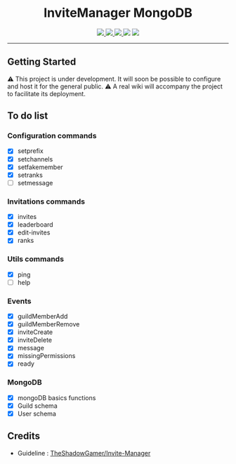 <h1 align="center">InviteManager MongoDB</h1>

<p align="center">
    <a href="LICENSE">
    <a href="LICENSE" alt="EZ">
        <img src="https://img.shields.io/github/license/francislatruelle/InviteManagerMongoDB?label=License">
    </a>
    <a href="https://github.com/francislatruelle/InviteManagerMongoDB/stargazers">
        <img src="https://img.shields.io/github/stars/francislatruelle/InviteManagerMongoDB?label=Stars">
    </a>
    <a href="https://github.com/francislatruelle/InviteManagerMongoDB/commit/master">
        <img src="https://img.shields.io/github/last-commit/francislatruelle/InviteManagerMongoDB?label=Last%20Update&logo=github">
    </a>
    <img src="https://img.shields.io/github/languages/code-size/francislatruelle/InviteManagerMongoDB?label=Size">
    <img src="https://img.shields.io/github/issues/francislatruelle/InviteManagerMongoDB?label=Issues">
</p>

---

## Getting Started

⚠️ This project is under development. It will soon be possible to configure and host it for the general public. ⚠️
A real wiki will accompany the project to facilitate its deployment.

## To do list
### Configuration commands
- [x] setprefix
- [x] setchannels
- [x] setfakemember
- [x] setranks
- [ ] setmessage

### Invitations commands
- [x] invites
- [x] leaderboard
- [x] edit-invites
- [x] ranks

### Utils commands
- [x] ping
- [ ] help

### Events
- [x] guildMemberAdd
- [x] guildMemberRemove
- [x] inviteCreate
- [x] inviteDelete
- [x] message
- [x] missingPermissions
- [x] ready

### MongoDB
- [x] mongoDB basics functions
- [x] Guild schema
- [x] User schema

## Credits

- Guideline : [TheShadowGamer/Invite-Manager](https://github.com/TheShadowGamer/Invite-Manager)